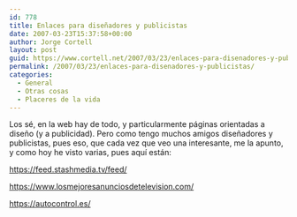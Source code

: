 ```yaml
---
id: 778
title: Enlaces para diseñadores y publicistas
date: 2007-03-23T15:37:58+00:00
author: Jorge Cortell
layout: post
guid: https://www.cortell.net/2007/03/23/enlaces-para-disenadores-y-publicistas/
permalink: /2007/03/23/enlaces-para-disenadores-y-publicistas/
categories:
  - General
  - Otras cosas
  - Placeres de la vida
---
```

Los sé, en la web hay de todo, y particularmente páginas orientadas a diseño (y a publicidad). Pero como tengo muchos amigos diseñadores y publicistas, pues eso, que cada vez que veo una interesante, me la apunto, y como hoy he visto varias, pues aquí­ están:

https://feed.stashmedia.tv/feed/

https://www.losmejoresanunciosdetelevision.com/

https://autocontrol.es/
